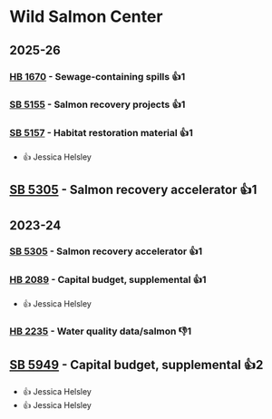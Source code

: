 # Wild Salmon Center
## 2025-26

### [HB 1670](/bill/2025-26/hb/1670/) - Sewage-containing spills 👍1  

### [SB 5155](/bill/2025-26/sb/5155/) - Salmon recovery projects 👍1  

### [SB 5157](/bill/2025-26/sb/5157/) - Habitat restoration material 👍1  
* 👍 Jessica Helsley

## [SB 5305](/bill/2025-26/sb/5305/) - Salmon recovery accelerator 👍1  

## 2023-24

### [SB 5305](/bill/2023-24/sb/5305/) - Salmon recovery accelerator 👍1  

### [HB 2089](/bill/2023-24/hb/2089/) - Capital budget, supplemental 👍1  
* 👍 Jessica Helsley

### [HB 2235](/bill/2023-24/hb/2235/) - Water quality data/salmon  👎1 

## [SB 5949](/bill/2023-24/sb/5949/) - Capital budget, supplemental 👍2  
* 👍 Jessica Helsley
* 👍 Jessica Helsley
